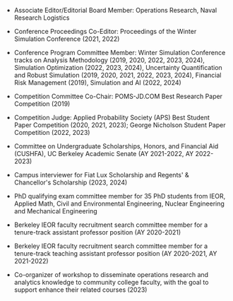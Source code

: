 + Associate Editor/Editorial Board Member: Operations Research, Naval Research Logistics 

+ Conference Proceedings Co-Editor: Proceedings of the Winter Simulation Conference (2021, 2022)

+ Conference Program Committee Member: Winter Simulation Conference tracks on Analysis Methodology (2019, 2020, 2022, 2023, 2024), Simulation Optimization (2022, 2023, 2024), Uncertainty Quantification and Robust Simulation (2019, 2020, 2021, 2022, 2023, 2024), Financial Risk Management (2019), Simulation and AI (2022, 2024)

+ Competition Committee Co-Chair: POMS-JD.COM Best Research Paper Competition (2019)

+ Competition Judge: Applied Probability Society (APS) Best Student Paper Competition (2020, 2021, 2023); George Nicholson Student Paper Competition (2022, 2023)

+ Committee on Undergraduate Scholarships, Honors, and Financial Aid (CUSHFA), UC Berkeley Academic Senate (AY 2021-2022, AY 2022-2023)

+ Campus interviewer for Fiat Lux Scholarship and Regents' & Chancellor's Scholarship (2023, 2024)

+ PhD qualifying exam committee member for 35 PhD students from IEOR, Applied Math, Civil and Environmental Engineering, Nuclear Engineering and Mechanical Engineering

+ Berkeley IEOR faculty recruitment search committee member for a tenure-track assistant professor position (AY 2020-2021)

+ Berkeley IEOR faculty recruitment search committee member for a tenure-track teaching assistant professor position (AY 2020-2021, AY 2021-2022)

+ Co-organizer of workshop to disseminate operations research and analytics knowledge to community college faculty, with the goal to support enhance their related courses (2023) 
